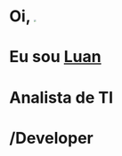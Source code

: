 # Oi, <img src="C:\Users\Luan Designer\Desktop\GitHub Readme\Waving Hand Light Skin Tone.png" style="zoom: 25%;" />

# Eu sou [Luan]()

# Analista de TI 

# /Developer

<!--
**EntusiastadomacOS/EntusiastadomacOS** is a ✨ _special_ ✨ repository because its `README.md` (this file) appears on your GitHub profile.

Here are some ideas to get you started:

- 🔭 I’m currently working on ...
- 🌱 I’m currently learning ...
- 👯 I’m looking to collaborate on ...
- 🤔 I’m looking for help with ...
- 💬 Ask me about ...
- 📫 How to reach me: ...
- 😄 Pronouns: ...
- ⚡ Fun fact: ...
-->
